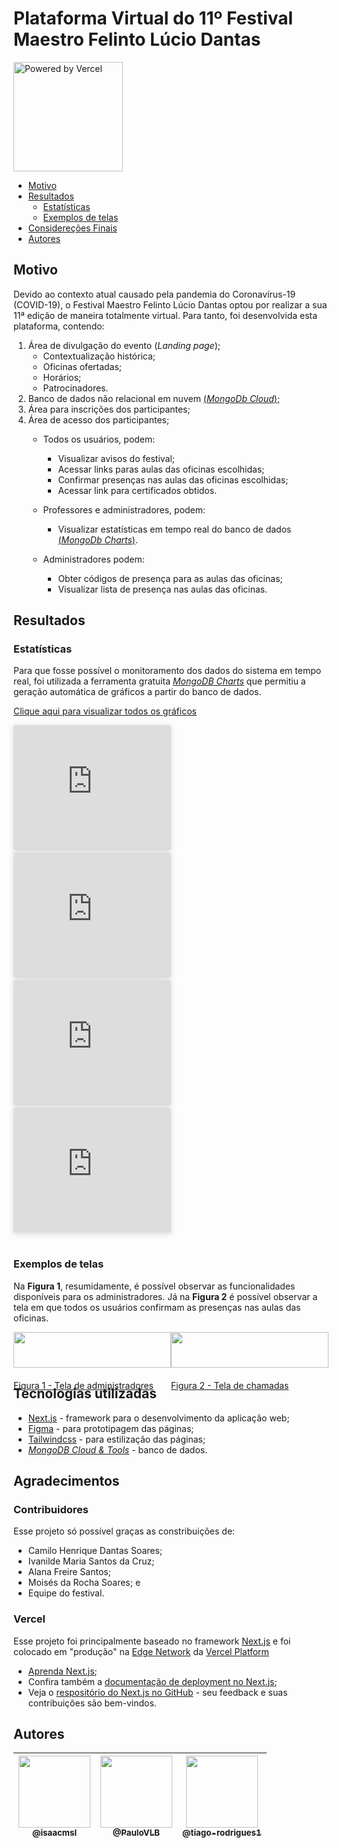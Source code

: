 # Plataforma Virtual do 11º Festival Maestro Felinto Lúcio Dantas

<a href="https://vercel.com" target="_blank" rel="noopener">
    <img src="https://user-images.githubusercontent.com/31693006/94614158-1b2bfd00-027c-11eb-87af-d078ea2a621f.png" width="175" alt="Powered by Vercel" />
</a>

- [Motivo](#motivo)
- [Resultados](#resultados)
    - [Estatísticas](##estatísticas)
    - [Exemplos de telas](##exemplos-de-telas)
- [Considereções Finais](#considerações-finais)
- [Autores](#autores)


## Motivo

Devido ao contexto atual causado pela pandemia do Coronavírus-19 (COVID-19), o Festival Maestro Felinto Lúcio Dantas optou por realizar a sua 11ª edição de maneira totalmente virtual. Para tanto, foi desenvolvida esta plataforma, contendo:

1. Área de divulgação do evento (*Landing page*);
    - Contextualização histórica;
    - Oficinas ofertadas;
    - Horários;
    - Patrocinadores.
2. Banco de dados não relacional em nuvem [(*MongoDb Cloud*)](https://mongodb.com/cloud);
3. Área para inscrições dos participantes;
4. Área de acesso dos participantes;
    - Todos os usuários, podem:
        - Visualizar avisos do festival;
        - Acessar links paras aulas das oficinas escolhidas;
        - Confirmar presenças nas aulas das oficinas escolhidas;
        - Acessar link para certificados obtidos.
    
    - Professores e administradores, podem:
        - Visualizar estatísticas em tempo real do banco de dados [(*MongoDb Charts*)](https://www.mongodb.com/charts).
    
    - Administradores podem:
        - Obter códigos de presença para as aulas das oficinas;
        - Visualizar lista de presença nas aulas das oficinas.
    
## Resultados
    
### Estatísticas

Para que fosse possível o monitoramento dos dados do sistema em tempo real, foi utilizada a ferramenta gratuita [*MongoDB Charts*](https://mongodb.com/charts) que permitiu a geração automática de gráficos a partir do banco de dados.  

[Clique aqui para visualizar todos os gráficos](https://charts.mongodb.com/charts-festival2020-pmddq/public/dashboards/5f52a994-7e7d-4e9a-81a4-e54d968a06aa)

<div style="display: flex; flex-wrap: wrap; gap: 4px; margin-bottom: 40px;">
    <iframe style="background: #FFFFFF;border: none;border-radius: 2px;box-shadow: 0 2px 10px 0 rgba(70, 76, 79, .2);" width="50%" height="200" src="https://charts.mongodb.com/charts-festival2020-pmddq/embed/charts?id=dceaa6a9-2e08-4d2f-8633-93424c1d872f&theme=light"></iframe>  
    <iframe style="background: #FFFFFF;border: none;border-radius: 2px;box-shadow: 0 2px 10px 0 rgba(70, 76, 79, .2);" width="50%" height="200" src="https://charts.mongodb.com/charts-festival2020-pmddq/embed/charts?id=70dcc5c5-097e-48b4-90b9-33c5c5deb7ba&theme=light"></iframe>
    <iframe style="background: #FFFFFF;border: none;border-radius: 2px;box-shadow: 0 2px 10px 0 rgba(70, 76, 79, .2);" width="50%" height="200" src="https://charts.mongodb.com/charts-festival2020-pmddq/embed/charts?id=2f3f5151-272e-46f9-b8ff-cc21f2f5c24a&theme=light"></iframe>
    <iframe style="background: #FFFFFF;border: none;border-radius: 2px;box-shadow: 0 2px 10px 0 rgba(70, 76, 79, .2);" width="50%" height="200" src="https://charts.mongodb.com/charts-festival2020-pmddq/embed/charts?id=11f3cc09-8d9f-4e31-ab76-8f2fdc2732b7&theme=light"></iframe>
</div>

### Exemplos de telas

Na **Figura 1**, resumidamente, é possível observar as funcionalidades disponíveis para os administradores. Já na **Figura 2** é possível observar a tela em que todos os usuários confirmam as presenças nas aulas das oficinas.

<div style="display: flex; flex-wrap: wrap;">
    <a style="width: 50%" href="https://user-images.githubusercontent.com/31693006/94610888-5972ed80-0277-11eb-9661-d3674563eba4.png">
        <img src="https://user-images.githubusercontent.com/31693006/94610888-5972ed80-0277-11eb-9661-d3674563eba4.png" width="100%" style="margin-bottom: 20px">
        Figura 1 - Tela de administradores
    </a>
    <a style="width: 50%" href="https://user-images.githubusercontent.com/31693006/94611527-3dbc1700-0278-11eb-8668-6fc120152760.png">
        <img src="https://user-images.githubusercontent.com/31693006/94611527-3dbc1700-0278-11eb-8668-6fc120152760.png" width="100%" style="margin-bottom: 20px">    
        Figura 2 - Tela de chamadas
    </a>    
</div>

## Tecnologias utilizadas

- [Next.js](https://nextjs.org/) - framework para o desenvolvimento da aplicação web;
- [Figma](https://www.figma.com/files/recent) - para prototipagem das páginas;
- [Tailwindcss](https://tailwindcss.com/) - para estilização das páginas;
- [*MongoDB Cloud & Tools*](https://mongodb.com/cloud) - banco de dados.

## Agradecimentos

### Contribuidores
    
Esse projeto só possível graças as constribuições de:
- Camilo Henrique Dantas Soares;
- Ivanilde Maria Santos da Cruz;
- Alana Freire Santos;
- Moisés da Rocha Soares; e
- Equipe do festival.

### Vercel

Esse projeto foi principalmente baseado no framework [Next.js](https://nextjs.org/) e foi colocado em "produção" na [Edge Network](https://vercel.com/docs/edge-network/overview) da [Vercel Platform](https://vercel.com/home?utm_source=next-site&utm_medium=banner&utm_campaign=next-website)

- [Aprenda Next.js](https://nextjs.org/learn);
- Confira também a [documentação de deployment no Next.js](https://nextjs.org/docs/deployment);
- Veja o [respositório do Next.js no GitHub](https://github.com/vercel/next.js/) - seu feedback e suas contribuições são bem-vindos.

## Autores

| [<img src="https://avatars3.githubusercontent.com/u/31693006?s=460&v=4" width=115><br><sub>@isaacmsl</sub>](https://github.com/isaacmsl) | [<img src="https://avatars3.githubusercontent.com/u/31678236?s=400&v=4" width=115><br><sub>@PauloVLB</sub>](https://github.com/PauloVLB) | [<img src="https://avatars3.githubusercontent.com/u/70401246?s=400&v=4" width=115><br><sub>@tiago-rodrigues1</sub>](https://github.com/tiago-rodrigues1) |
| :---: | :---: | :---: |
